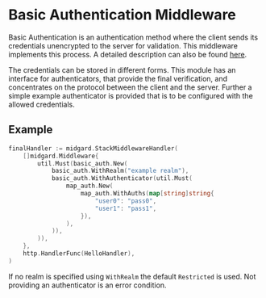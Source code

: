 Basic Authentication Middleware
===============================

Basic Authentication is an authentication method where the client sends its
credentials unencrypted to the server for validation. This middleware implements
this process. A detailed description can also be found
[here](https://en.wikipedia.org/wiki/Basic_access_authentication).

The credentials can be stored in different forms. This module has an interface
for authenticators, that provide the final verification, and concentrates on the
protocol between the client and the server. Further a simple example
authenticator is provided that is to be configured with the allowed credentials.

Example
-------

```go
finalHandler := midgard.StackMiddlewareHandler(
    []midgard.Middleware{
        util.Must(basic_auth.New(
            basic_auth.WithRealm("example realm"),
            basic_auth.WithAuthenticator(util.Must(
                map_auth.New(
                    map_auth.WithAuths(map[string]string{
                        "user0": "pass0",
                        "user1": "pass1",
                    }),
                ),
            )),
        )),
    },
    http.HandlerFunc(HelloHandler),
)
```

If no realm is specified using `WithRealm` the default `Restricted` is used.
Not providing an authenticator is an error condition.
